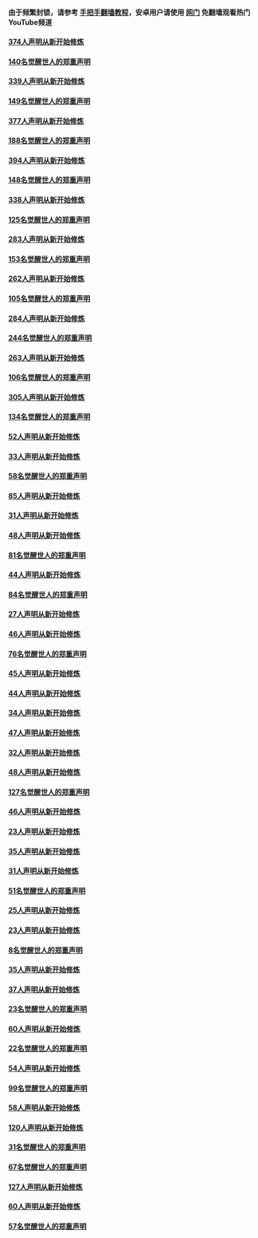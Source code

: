 #### 由于频繁封锁，请参考 [手把手翻墙教程](https://github.com/gfw-breaker/guides/wiki/)，安卓用户请使用 [网门](https://github.com/gfw-breaker/nogfw/blob/master/dl.md?t=05182001) 免翻墙观看热门YouTube频道 

#### [374人声明从新开始修炼](../pages/91/425811.md?t=05182001) 

#### [140名觉醒世人的郑重声明](../pages/91/425810.md?t=05182001) 

#### [339人声明从新开始修炼](../pages/91/425690.md?t=05182001) 

#### [149名觉醒世人的郑重声明](../pages/91/425689.md?t=05182001) 

#### [377人声明从新开始修炼](../pages/91/424867.md?t=05182001) 

#### [188名觉醒世人的郑重声明](../pages/91/424866.md?t=05182001) 

#### [394人声明从新开始修炼](../pages/91/423914.md?t=05182001) 

#### [148名觉醒世人的郑重声明](../pages/91/423913.md?t=05182001) 

#### [338人声明从新开始修炼](../pages/91/423540.md?t=05182001) 

#### [125名觉醒世人的郑重声明](../pages/91/423539.md?t=05182001) 

#### [283人声明从新开始修炼](../pages/91/423296.md?t=05182001) 

#### [153名觉醒世人的郑重声明](../pages/91/423295.md?t=05182001) 

#### [262人声明从新开始修炼](../pages/91/423004.md?t=05182001) 

#### [105名觉醒世人的郑重声明](../pages/91/423003.md?t=05182001) 

#### [284人声明从新开始修炼](../pages/91/422707.md?t=05182001) 

#### [244名觉醒世人的郑重声明](../pages/91/422706.md?t=05182001) 

#### [263人声明从新开始修炼](../pages/91/422553.md?t=05182001) 

#### [106名觉醒世人的郑重声明](../pages/91/422552.md?t=05182001) 

#### [305人声明从新开始修炼](../pages/91/422153.md?t=05182001) 

#### [134名觉醒世人的郑重声明](../pages/91/422152.md?t=05182001) 

#### [52人声明从新开始修炼](../pages/91/421846.md?t=05182001) 

#### [33人声明从新开始修炼](../pages/91/421804.md?t=05182001) 

#### [58名觉醒世人的郑重声明](../pages/91/421845.md?t=05182001) 

#### [85人声明从新开始修炼](../pages/91/421769.md?t=05182001) 

#### [31人声明从新开始修炼](../pages/91/421763.md?t=05182001) 

#### [48人声明从新开始修炼](../pages/91/421605.md?t=05182001) 

#### [81名觉醒世人的郑重声明](../pages/91/421656.md?t=05182001) 

#### [44人声明从新开始修炼](../pages/91/421544.md?t=05182001) 

#### [84名觉醒世人的郑重声明](../pages/91/421543.md?t=05182001) 

#### [27人声明从新开始修炼](../pages/91/421465.md?t=05182001) 

#### [46人声明从新开始修炼](../pages/91/421454.md?t=05182001) 

#### [76名觉醒世人的郑重声明](../pages/91/421453.md?t=05182001) 

#### [45人声明从新开始修炼](../pages/91/421452.md?t=05182001) 

#### [44人声明从新开始修炼](../pages/91/421422.md?t=05182001) 

#### [34人声明从新开始修炼](../pages/91/421322.md?t=05182001) 

#### [47人声明从新开始修炼](../pages/91/421264.md?t=05182001) 

#### [32人声明从新开始修炼](../pages/91/421225.md?t=05182001) 

#### [48人声明从新开始修炼](../pages/91/421202.md?t=05182001) 

#### [127名觉醒世人的郑重声明](../pages/91/421224.md?t=05182001) 

#### [46人声明从新开始修炼](../pages/91/421203.md?t=05182001) 

#### [23人声明从新开始修炼](../pages/91/421138.md?t=05182001) 

#### [35人声明从新开始修炼](../pages/91/421122.md?t=05182001) 

#### [31人声明从新开始修炼](../pages/91/421081.md?t=05182001) 

#### [51名觉醒世人的郑重声明](../pages/91/421080.md?t=05182001) 

#### [25人声明从新开始修炼](../pages/91/421020.md?t=05182001) 

#### [23人声明从新开始修炼](../pages/91/420884.md?t=05182001) 

#### [8名觉醒世人的郑重声明](../pages/91/420883.md?t=05182001) 

#### [35人声明从新开始修炼](../pages/91/420809.md?t=05182001) 

#### [37人声明从新开始修炼](../pages/91/420766.md?t=05182001) 

#### [23名觉醒世人的郑重声明](../pages/91/420765.md?t=05182001) 

#### [60人声明从新开始修炼](../pages/91/420727.md?t=05182001) 

#### [22名觉醒世人的郑重声明](../pages/91/420726.md?t=05182001) 

#### [54人声明从新开始修炼](../pages/91/420529.md?t=05182001) 

#### [99名觉醒世人的郑重声明](../pages/91/420528.md?t=05182001) 

#### [58人声明从新开始修炼](../pages/91/420198.md?t=05182001) 

#### [120人声明从新开始修炼](../pages/91/420141.md?t=05182001) 

#### [31名觉醒世人的郑重声明](../pages/91/420197.md?t=05182001) 

#### [67名觉醒世人的郑重声明](../pages/91/420140.md?t=05182001) 

#### [127人声明从新开始修炼](../pages/91/420082.md?t=05182001) 

#### [60人声明从新开始修炼](../pages/91/420081.md?t=05182001) 

#### [57名觉醒世人的郑重声明](../pages/91/420080.md?t=05182001) 

